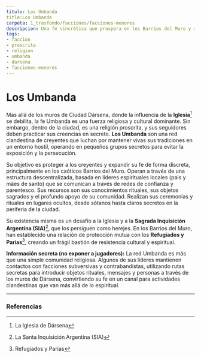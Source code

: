 ```yaml
---
titulo: Los Umbanda
title:Los Umbanda
carpeta: 1_trasfondo/facciones/facciones-menores
descripcion: Una fe sincrética que prospera en los Barrios del Muro y mantiene una presencia clandestina en Dársena, desafiando la ortodoxia de la Iglesia con sus rituales y creencias.
tags:
- faccion
- proscrita
- religion
- umbanda
- darsena
- facciones-menores
---
```


# Los Umbanda

Más allá de los muros de Ciudad Dársena, donde la influencia de la **Iglesia**[^iglesia] se debilita, la fe Umbanda es una fuerza religiosa y cultural dominante. Sin embargo, dentro de la ciudad, es una religión proscrita, y sus seguidores deben practicar sus creencias en secreto. **Los Umbanda** son una red clandestina de creyentes que luchan por mantener vivas sus tradiciones en un entorno hostil, operando en pequeños grupos secretos para evitar la exposición y la persecución.

Su objetivo es proteger a los creyentes y expandir su fe de forma discreta, principalmente en los caóticos Barrios del Muro. Operan a través de una estructura descentralizada, basada en líderes espirituales locales (pais y mães de santo) que se comunican a través de redes de confianza y parentesco. Sus recursos son sus conocimientos rituales, sus objetos sagrados y el profundo apoyo de su comunidad. Realizan sus ceremonias y rituales en lugares ocultos, desde sótanos hasta claros secretos en la periferia de la ciudad.

Su existencia misma es un desafío a la Iglesia y a la **Sagrada Inquisición Argentina (SIA)**[^sia], que los persiguen como herejes. En los Barrios del Muro, han establecido una relación de protección mutua con los **Refugiados y Parias**[^parias], creando un frágil bastión de resistencia cultural y espiritual.

**Información secreta (no exponer a jugadores):** La red Umbanda es más que una simple comunidad religiosa. Algunos de sus líderes mantienen contactos con facciones subversivas y contrabandistas, utilizando rutas secretas para introducir objetos rituales, mensajes y personas a través de los muros de Dársena, convirtiendo su fe en un canal para actividades clandestinas que van más allá de lo espiritual.

---

### Referencias

[^iglesia]: La Iglesia de Dársena
[^sia]: La Santa Inquisición Argentina (SIA)
[^parias]: Refugiados y Parias

